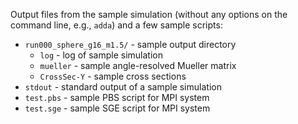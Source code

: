 Output files from the sample simulation (without any options on the command line, e.g., `adda`) and a few sample scripts:
* `run000_sphere_g16_m1.5/` - sample output directory
  * `log` - log of sample simulation
  * `mueller` - sample angle-resolved Mueller matrix
  * `CrossSec-Y` - sample cross sections
* `stdout` - standard output of a sample simulation
* `test.pbs` - sample PBS script for MPI system
* `test.sge` - sample SGE script for MPI system
